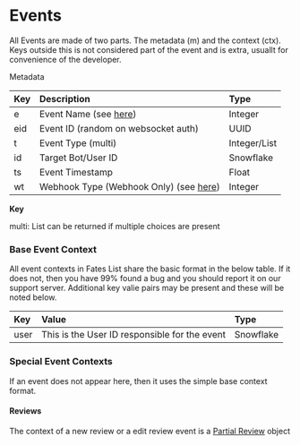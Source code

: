 # Events

All Events are made of two parts. The metadata (m) and the context (ctx). Keys outside this is not considered part of the event and is extra, usuallt for convenience of the developer.

Metadata

| Key | Description | Type |
| :--- | :--- | :--- |
| e | Event Name (see [here](enums.autogen.md#APIEvent)) | Integer |
| eid | Event ID (random on websocket auth) | UUID |
| t | Event Type (multi) | Integer/List |
| id | Target Bot/User ID | Snowflake |
| ts | Event Timestamp | Float |
| wt | Webhook Type (Webhook Only) (see [here](enums.autogen.md#WebhookType)) | Integer |

**Key** 

multi: List can be returned if multiple choices are present

### Base Event Context

All event contexts in Fates List share the basic format in the below table. If it does not, then you have 99% found a bug and you should report it on our support server. Additional key valie pairs may be present and these will be noted below.

| Key | Value | Type |
| :--- | :--- | :--- |
| user | This is the User ID responsible for the event | Snowflake |

### Special Event Contexts

If an event does not appear here, then it uses the simple base context format.

#### Reviews

The context of a new review or a edit review event is a [Partial Review](partial-review.md) object
